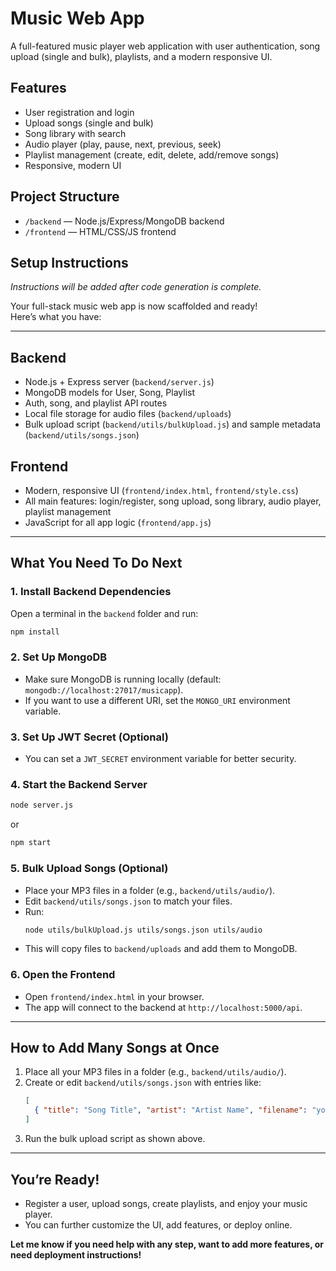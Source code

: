 # Music Web App

A full-featured music player web application with user authentication, song upload (single and bulk), playlists, and a modern responsive UI.

## Features
- User registration and login
- Upload songs (single and bulk)
- Song library with search
- Audio player (play, pause, next, previous, seek)
- Playlist management (create, edit, delete, add/remove songs)
- Responsive, modern UI

## Project Structure
- `/backend` — Node.js/Express/MongoDB backend
- `/frontend` — HTML/CSS/JS frontend

## Setup Instructions

*Instructions will be added after code generation is complete.* 

Your full-stack music web app is now scaffolded and ready!  
Here’s what you have:

---

## **Backend**
- Node.js + Express server (`backend/server.js`)
- MongoDB models for User, Song, Playlist
- Auth, song, and playlist API routes
- Local file storage for audio files (`backend/uploads`)
- Bulk upload script (`backend/utils/bulkUpload.js`) and sample metadata (`backend/utils/songs.json`)

## **Frontend**
- Modern, responsive UI (`frontend/index.html`, `frontend/style.css`)
- All main features: login/register, song upload, song library, audio player, playlist management
- JavaScript for all app logic (`frontend/app.js`)

---

## **What You Need To Do Next**

### 1. **Install Backend Dependencies**
Open a terminal in the `backend` folder and run:
```sh
npm install
```

### 2. **Set Up MongoDB**
- Make sure MongoDB is running locally (default: `mongodb://localhost:27017/musicapp`).
- If you want to use a different URI, set the `MONGO_URI` environment variable.

### 3. **Set Up JWT Secret (Optional)**
- You can set a `JWT_SECRET` environment variable for better security.

### 4. **Start the Backend Server**
```sh
node server.js
```
or
```sh
npm start
```

### 5. **Bulk Upload Songs (Optional)**
- Place your MP3 files in a folder (e.g., `backend/utils/audio/`).
- Edit `backend/utils/songs.json` to match your files.
- Run:
  ```sh
  node utils/bulkUpload.js utils/songs.json utils/audio
  ```
- This will copy files to `backend/uploads` and add them to MongoDB.

### 6. **Open the Frontend**
- Open `frontend/index.html` in your browser.
- The app will connect to the backend at `http://localhost:5000/api`.

---

## **How to Add Many Songs at Once**
1. Place all your MP3 files in a folder (e.g., `backend/utils/audio/`).
2. Create or edit `backend/utils/songs.json` with entries like:
   ```json
   [
     { "title": "Song Title", "artist": "Artist Name", "filename": "yourfile.mp3" }
   ]
   ```
3. Run the bulk upload script as shown above.

---

## **You’re Ready!**
- Register a user, upload songs, create playlists, and enjoy your music player.
- You can further customize the UI, add features, or deploy online.

**Let me know if you need help with any step, want to add more features, or need deployment instructions!** 